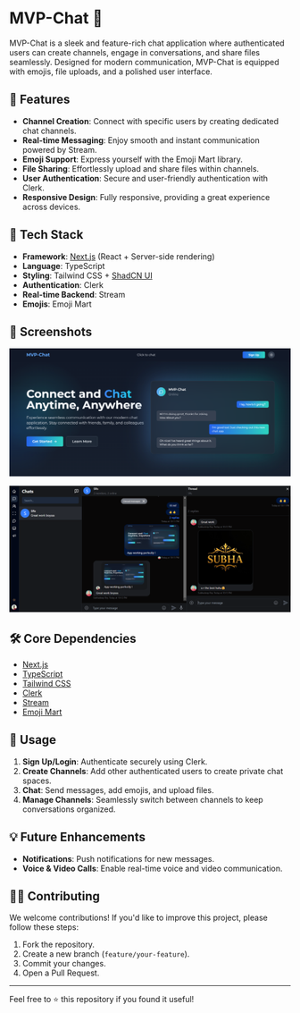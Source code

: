 # MVP-Chat 💬

MVP-Chat is a sleek and feature-rich chat application where authenticated users can create channels, engage in conversations, and share files seamlessly. Designed for modern communication, MVP-Chat is equipped with emojis, file uploads, and a polished user interface.

## 🌟 Features

- **Channel Creation**: Connect with specific users by creating dedicated chat channels.
- **Real-time Messaging**: Enjoy smooth and instant communication powered by Stream.
- **Emoji Support**: Express yourself with the Emoji Mart library.
- **File Sharing**: Effortlessly upload and share files within channels.
- **User Authentication**: Secure and user-friendly authentication with Clerk.
- **Responsive Design**: Fully responsive, providing a great experience across devices.

## 🚀 Tech Stack

- **Framework**: [Next.js](https://nextjs.org/) (React + Server-side rendering)
- **Language**: TypeScript
- **Styling**: Tailwind CSS + [ShadCN UI](https://shadcn.dev/)
- **Authentication**: Clerk
- **Real-time Backend**: Stream
- **Emojis**: Emoji Mart

## 📸 Screenshots

![alt text](image.png)

![alt text](image-1.png)

## 🛠️ Core Dependencies

- [Next.js](https://nextjs.org/)
- [TypeScript](https://www.typescriptlang.org/)
- [Tailwind CSS](https://tailwindcss.com/)
- [Clerk](https://clerk.dev/)
- [Stream](https://getstream.io/)
- [Emoji Mart](https://github.com/missive/emoji-mart)

## 📖 Usage

1. **Sign Up/Login**: Authenticate securely using Clerk.
2. **Create Channels**: Add other authenticated users to create private chat spaces.
3. **Chat**: Send messages, add emojis, and upload files.
4. **Manage Channels**: Seamlessly switch between channels to keep conversations organized.

## 💡 Future Enhancements

- **Notifications**: Push notifications for new messages.
- **Voice & Video Calls**: Enable real-time voice and video communication.

## 🧑‍💻 Contributing

We welcome contributions! If you'd like to improve this project, please follow these steps:

1. Fork the repository.
2. Create a new branch (`feature/your-feature`).
3. Commit your changes.
4. Open a Pull Request.

---

Feel free to ⭐ this repository if you found it useful!
